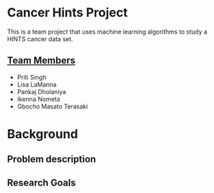 # Cancer Hints Project
 This is a team project that uses machine learning algorithms to study a HINTS cancer data set.

## <u> Team Members </u>
- Priti Singh
- Lisa LaManna
- Pankaj Dholaniya
- Ikenna Nometa
- Gbocho Masato Terasaki

# Background
## Problem description

## Research Goals
